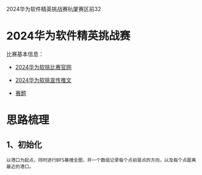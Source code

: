 2024华为软件精英挑战赛杭厦赛区前32

# 2024华为软件精英挑战赛

比赛基本信息：

* [2024华为软挑比赛官网](https://developer.huaweicloud.com/codecraft2024)

* [2024华为软挑宣传推文](https://mp.weixin.qq.com/s/9DLysYicqrx1mgqiDfQ2Lw)

* [赛题](https://bbs.huaweicloud.com/forum/thread-0209145106256505005-1-1.html)

# 思路梳理

## 1、初始化

```
以港口为起点，同时进行BFS暴搜全图，开一个数组记录每个点前驱点的方向，以及每个点距离最近的港口。
```
